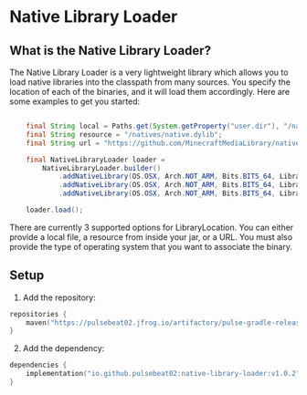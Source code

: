 # Native Library Loader

## What is the Native Library Loader?

The Native Library Loader is a very lightweight library which allows you to
load native libraries into the classpath from many sources. You specify the
location of each of the binaries, and it will load them accordingly. Here are
some examples to get you started:

```java

    final String local = Paths.get(System.getProperty("user.dir"), "/native/native.dylib").toString();
    final String resource = "/natives/native.dylib";
    final String url = "https://github.com/MinecraftMediaLibrary/native-library-testing/raw/main/native.dylib";

    final NativeLibraryLoader loader =
        NativeLibraryLoader.builder()
            .addNativeLibrary(OS.OSX, Arch.NOT_ARM, Bits.BITS_64, LibraryLocation.LOCAL_RESOURCE.create(local))
            .addNativeLibrary(OS.OSX, Arch.NOT_ARM, Bits.BITS_64, LibraryLocation.JAR_RESOURCE.create(resource))
            .addNativeLibrary(OS.OSX, Arch.NOT_ARM, Bits.BITS_64, LibraryLocation.URL_RESOURCE.create(url)).build();

    loader.load();

```

There are currently 3 supported options for LibraryLocation. You can either provide a local file,
a resource from inside your jar, or a URL. You must also provide the type of operating system that
you want to associate the binary.

## Setup

1) Add the repository:
```kotlin
repositories { 
    maven("https://pulsebeat02.jfrog.io/artifactory/pulse-gradle-release-local/");
}
```

2) Add the dependency:
```kotlin
dependencies {
    implementation("io.github.pulsebeat02:native-library-loader:v1.0.2")
}
```
